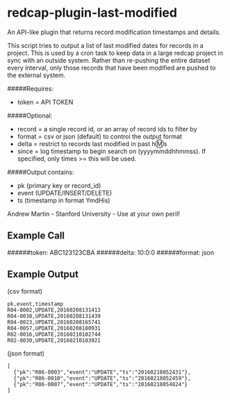 # redcap-plugin-last-modified
An API-like plugin that returns record modification timestamps and details.  

This script tries to output a list of last modified dates for records in a project.
This is used by a cron task to keep data in a large redcap project in sync with an outside system.  Rather than re-pushing the entire dataset every interval, only those records that have been modified are pushed to the external system.

#####Requires:
*	token = API TOKEN

#####Optional:
*	record = a single record id, or an array of record ids to filter by
*	format = csv or json (default) to control the output format
*	delta = restrict to records last modified in past h:m:s
*	since = log timestamp to begin search on (yyyymmddhhmmss).  If specified, only times >= this will be used.

#####Output contains:
*	pk (primary key or record_id)
*	event (UPDATE/INSERT/DELETE)
*	ts (timestamp in format YmdHis)

Andrew Martin - Stanford University - Use at your own peril!

## Example Call
######token: ABC123123CBA
######delta: 10:0:0
######format: json

## Example Output
(csv format)
```
pk,event,timestamp
R04-0002,UPDATE,20160208131413
R04-0038,UPDATE,20160208131439
R04-0023,UPDATE,20160208165741
R04-0057,UPDATE,20160208180931
R02-0016,UPDATE,20160210102744
R02-0030,UPDATE,20160210103921
```

(json format)
```
[
  {"pk":"R06-0003","event":"UPDATE","ts":"20160218052431"},
  {"pk":"R06-0010","event":"UPDATE","ts":"20160218052459"},
  {"pk":"R06-0007","event":"UPDATE","ts":"20160218054824"}
]
```